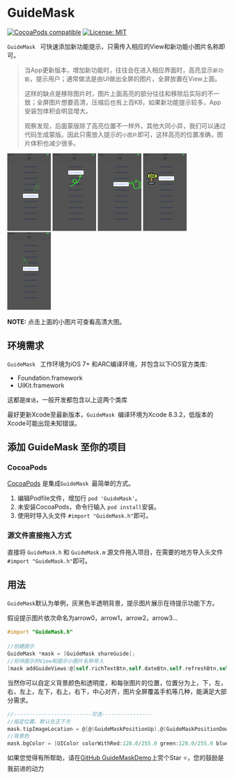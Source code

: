 # GuideMask

[![CocoaPods compatible](https://img.shields.io/cocoapods/v/GuideMask.svg?style=flat)](https://cocoapods.org/pods/GuideMask) 
[![License: MIT](https://img.shields.io/cocoapods/l/GuideMask.svg?style=flat)](http://opensource.org/licenses/MIT)

`GuideMask ` 可快速添加新功能提示，只需传入相应的View和新功能小图片名称即可。

> 当App更新版本，增加新功能时，往往会在进入相应界面时，高亮显示`新功能`，提示用户；通常做法是由UI做出全屏的图片，全屏放置在View上面。
> 
> 这样的缺点是移除图片时，图片上面高亮的部分往往和移除后实际的不一致；全屏图片想要高清，压缩后也有上百KB，如果新功能提示较多，App安装包体积会明显增大。
> 
> 观察发现，后面蒙版除了高亮位置不一样外，其他大同小异，我们可以通过代码生成蒙版。因此只需放入提示的`小图片`即可，这样高亮的位置准确，图片体积也减少很多。

[![](https://raw.githubusercontent.com/muzipiao/GitHubImages/master/GuideMaskImages/GuideMaskImages_Small/guidemask0.png)](https://raw.githubusercontent.com/muzipiao/GitHubImages/master/GuideMaskImages/GuideMaskImages_Big/guidemask0.png)
[![](https://raw.githubusercontent.com/muzipiao/GitHubImages/master/GuideMaskImages/GuideMaskImages_Small/guidemask1.png)](https://raw.githubusercontent.com/muzipiao/GitHubImages/master/GuideMaskImages/GuideMaskImages_Big/guidemask1.png)
[![](https://raw.githubusercontent.com/muzipiao/GitHubImages/master/GuideMaskImages/GuideMaskImages_Small/guidemask2.png)](https://raw.githubusercontent.com/muzipiao/GitHubImages/master/GuideMaskImages/GuideMaskImages_Big/guidemask2.png)
[![](https://raw.githubusercontent.com/muzipiao/GitHubImages/master/GuideMaskImages/GuideMaskImages_Small/guidemask3.png)](https://raw.githubusercontent.com/muzipiao/GitHubImages/master/GuideMaskImages/GuideMaskImages_Big/guidemask3.png)
[![](https://raw.githubusercontent.com/muzipiao/GitHubImages/master/GuideMaskImages/GuideMaskImages_Small/guidemask4.png)](https://raw.githubusercontent.com/muzipiao/GitHubImages/master/GuideMaskImages/GuideMaskImages_Big/guidemask4.png)

**NOTE:** 点击上面的小图片可查看高清大图。

## 环境需求

`GuideMask ` 工作环境为iOS 7+ 和ARC编译环境，并包含以下iOS官方类库:

* Foundation.framework
* UIKit.framework

这都是`废话`，一般开发都包含以上这两个类库

最好更新Xcode至最新版本，`GuideMask `编译环境为Xcode 8.3.2，低版本的Xcode可能出现未知错误。

## 添加 GuideMask 至你的项目

### CocoaPods

[CocoaPods](http://cocoapods.org) 是集成`GuideMask `最简单的方式。

1. 编辑Podfile文件，增加行 `pod 'GuideMask'`。
2. 未安装CocoaPods，命令行输入 `pod install`安装。
3. 使用时导入头文件 `#import "GuideMask.h"`即可。

### 源文件直接拖入方式

直接将 `GuideMask.h` 和 `GuideMask.m` 源文件拖入项目，在需要的地方导入头文件`#import "GuideMask.h"`即可。

## 用法

`GuideMask`默认为单例，灰黑色半透明背景，提示图片展示在待提示功能下方。

假设提示图片依次命名为arrow0，arrow1，arrow2，arrow3...

```objective-c
#import "GuideMask.h"

//创建提示
GuideMask *mask = [GuideMask shareGuide];
//将待提示的View和提示小图片名称导入
[mask addGuideViews:@[self.richTextBtn,self.dateBtn,self.refreshBtn,self.fmdbBtn] imagePrefixName:@"arrow"];
```

当然你可以自定义背景颜色和透明度，和每张图片的位置，位置分为上，下，左，右，左上，左下，右上，右下，中心对齐，图片全屏覆盖手机等几种，能满足大部分需求。

```objective-c
//-------------------------可选----------------
//指定位置，默认在正下方
mask.tipImageLocation = @[@(GuideMaskPositionUp),@(GuideMaskPositionDown),@(GuideMaskPositionLeft),@(GuideMaskPositionRight),@(GuideMaskPositionLeftUp),@(GuideMaskPositionRightUp),@(GuideMaskPositionLeftDown),@(GuideMaskPositionRightDown)];
//背景色
mask.bgColor = [UIColor colorWithRed:128.0/255.0 green:128.0/255.0 blue:128.0/255.0 alpha:0.7];
```

如果您觉得有所帮助，请在[GitHub GuideMaskDemo](https://github.com/muzipiao/GuideMask)上赏个Star ⭐️，您的鼓励是我前进的动力
